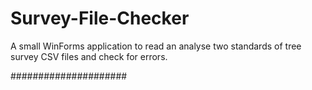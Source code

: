 # Survey-File-Checker

A small WinForms application to read an analyse two standards of tree survey CSV files and check for errors.

#####################
